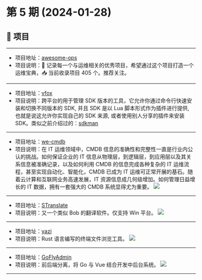 # 第 5 期 (2024-01-28)

## 🎯 项目

---
- 项目地址：[awesome-ops](https://github.com/eryajf/awesome-ops)
- 项目说明：🧰 记录每一个与运维相关的优秀项目，希望通过这个项目打造一个运维宝典，📥 当前收录项目 405 个。推荐关注。
---
- 项目地址：[vfox](https://github.com/version-fox/vfox)
- 项目说明：跨平台的用于管理 SDK 版本的工具，它允许你通过命令行快速安装和切换不同版本的 SDK, 并且 SDK 是以 Lua 脚本形式作为插件进行提供, 也就是说这允许你实现自己的 SDK 来源, 或者使用别人分享的插件来安装 SDK。类似之前介绍过的：[sdkman](https://github.com/sdkman/sdkman-cli)
---
- 项目地址：[we-cmdb](https://github.com/WeBankPartners/we-cmdb)
- 项目说明：在 IT 运维领域中，CMDB 信息的准确性和完整性一直是行业内公认的挑战。如何保证企业的 IT 信息从物理层，到逻辑层，到应用层以及其关系信息被准确记录，以及如何利用 CMDB 的信息完成各种复杂的 IT 运维流程，甚至实现自动化、智能化，CMDB 已成为 IT 运维可正常开展的基石。随着云计算和互联网业务高速发展，IT 资源信息成几何级增加。如何管理日益增长的 IT 数据，拥有一套强大的 CMDB 系统显得尤为重要。
  ![](/weekly/static/images/2024-01-28/1704988866448.gif)
---
- 项目地址：[STranslate](https://github.com/zggsong/stranslate)
- 项目说明：又一个类似 Bob 的翻译软件。仅支持 Win 平台。
  ![](/weekly/static/images/2024-01-28/1705071600889.gif)
---
- 项目地址：[yazi](https://github.com/sxyazi/yazi/)
- 项目说明：Rust 语言编写的终端文件浏览工具。
  ![](/weekly/static/images/2024-01-28/1705073854303.png)
---
- 项目地址：[GoFlyAdmin](https://github.com/huanglishi/GoFlyAdmin)
- 项目说明：前后端分离，将 Go 与 Vue 结合开发中后台系统。
  ![](/weekly/static/images/2024-01-28/1705107258783.png)
---
